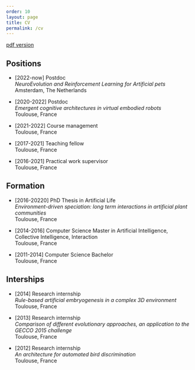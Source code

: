 ```yaml
---
order: 10
layout: page
title: CV
permalink: /cv
---
```


[pdf version](/download/cv.pdf)

<style>
body {
    font-size: 14px;
}
p {
    text-align: left
}
</style>

## Positions

* [2022-now] Postdoc<br/>
    *NeuroEvolution and Reinforcement Learning for Artificial pets*<br/>
    Amsterdam, The Netherlands

* [2020-2022] Postdoc<br/>
    *Emergent cognitive architectures in virtual embodied robots*<br/>
    Toulouse, France

* [2021-2022] Course management<br/>
    Toulouse, France

* [2017-2021] Teaching fellow<br/>
    Toulouse, France

* [2016-2021] Practical work supervisor<br/>
    Toulouse, France

## Formation

* [2016-20220] PhD Thesis in Artificial Life<br/>
    *Environment-driven speciation: long term interactions in artificial plant communities*<br/>
    Toulouse, France

* [2014-2016] Computer Science Master in Artificial Intelligence, Collective Intelligence, Interaction<br/>
    Toulouse, France

* [2011-2014] Computer Science Bachelor<br/>
    Toulouse, France

## Interships

* [2014] Research internship <br/>
    *Rule-based artificial embryogenesis in a complex 3D environment*<br/>
    Toulouse, France

* [2013] Research internship <br/>
    *Comparison of different evolutionary approaches, an application to the GECCO 2015 challenge*<br/>
    Toulouse, France

* [2012] Research internship <br/>
    *An architecture for automated bird discrimination*<br/>
    Toulouse, France

